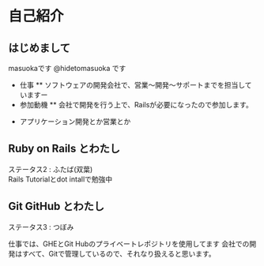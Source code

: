 # 自己紹介
## はじめまして

masuokaです @hidetomasuoka です  

* 仕事
** ソフトウェアの開発会社で、営業〜開発〜サポートまでを担当していますー
* 参加動機
** 会社で開発を行う上で、Railsが必要になったので参加します。

- アプリケーション開発とか営業とか

## Ruby on Rails とわたし
ステータス2 :  ふたば(双葉)  
Rails Tutorialとdot intallで勉強中

## Git GitHub とわたし
ステータス3 : つぼみ  

仕事では、GHEとGit Hubのプライベートレポジトリを使用してます
会社での開発はすべて、Gitで管理しているので、それなり扱えると思います。

